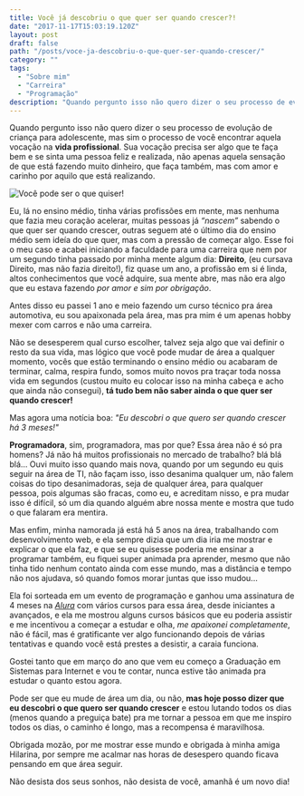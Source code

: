 ```yaml
---
title: Você já descobriu o que quer ser quando crescer?!
date: "2017-11-17T15:03:19.120Z"
layout: post
draft: false
path: "/posts/voce-ja-descobriu-o-que-quer-ser-quando-crescer/"
category: ""
tags:
  - "Sobre mim"
  - "Carreira"
  - "Programação"
description: "Quando pergunto isso não quero dizer o seu processo de evolução de criança para adolescente, mas sim o processo de você encontrar aquela..."
---
```


Quando pergunto isso não quero dizer o seu processo de evolução de criança para adolescente, mas sim o processo de você encontrar aquela vocação na **vida profissional**. Sua vocação precisa ser algo que te faça bem e se sinta uma pessoa feliz e realizada, não apenas aquela sensação de que está fazendo muito dinheiro, que faça também, mas com amor e carinho por aquilo que está realizando.

![Você pode ser o que quiser!](https://raw.githubusercontent.com/BritoMari/crazywoman/master/src/pages/articles/2017-11-17---voce-ja-descobriu-o-que-quer-ser-quando-crescer/o-que-voce-quer-ser-quando-crescer.jpg)


Eu, lá no ensino médio, tinha várias profissões em mente, mas nenhuma que fazia meu coração acelerar, muitas pessoas já *“nascem”* sabendo o que quer ser quando crescer, outras seguem até o último dia do ensino médio sem ideía do que quer, mas com a pressão de começar algo. Esse foi o meu caso e acabei iniciando a faculdade para uma carreira que nem por um segundo tinha passado por minha mente algum dia: **Direito**, (eu cursava Direito, mas não fazia direito!), fiz quase um ano, a profissão em si é linda, altos conhecimentos que você adquire, sua mente abre, mas não era algo que eu estava fazendo *por amor e sim por obrigação*.

Antes disso eu passei 1 ano e meio fazendo um curso técnico pra área automotiva, eu sou apaixonada pela área, mas pra mim é um apenas hobby mexer com carros e não uma carreira.

Não se desesperem qual curso escolher, talvez seja algo que vai definir o resto da sua vida, mas lógico que você pode mudar de área a qualquer momento, vocês que estão terminando o ensino médio ou acabaram de terminar, calma, respira fundo, somos muito novos pra traçar toda nossa vida em segundos (custou muito eu colocar isso na minha cabeça e acho que ainda não consegui), **tá tudo bem não saber ainda o que quer ser quando crescer!**

Mas agora uma notícia boa: *"Eu descobri o que quero ser quando crescer há 3 meses!"*

**Programadora**, sim, programadora, mas por que? Essa área não é só pra homens? Já não há muitos profissionais no mercado de trabalho? blá blá blá…
Ouvi muito isso quando mais nova, quando por um segundo eu quis seguir na área de TI, não façam isso, isso desanima qualquer um, não falem coisas do tipo desanimadoras, seja de qualquer área, para qualquer pessoa, pois algumas são fracas, como eu, e acreditam nisso, e pra mudar isso é difícil, só um dia quando alguém abre nossa mente e mostra que tudo o que falaram era mentira.

Mas enfim, minha namorada já está há 5 anos na área, trabalhando com desenvolvimento web, e ela sempre dizia que um dia iria me mostrar e explicar o que ela faz, e que se eu quisesse poderia me ensinar a programar também, eu fiquei super animada pra aprender, mesmo que não tinha tido nenhum contato ainda com esse mundo, mas a distância e tempo não nos ajudava, só quando fomos morar juntas que isso mudou... 

Ela foi sorteada em um evento de programação e ganhou uma assinatura de 4 meses na [*Alura*](https://www.alura.com.br/) com vários cursos para essa área, desde iniciantes a avançados, e ela me mostrou alguns cursos básicos que eu poderia assistir e me incentivou a começar a estudar e olha, *me apaixonei completamente*, não é fácil, mas é gratificante ver algo funcionando depois de várias tentativas e quando você está prestes a desistir, a caraia funciona.

Gostei tanto que em março do ano que vem eu começo a Graduação em Sistemas para Internet e vou te contar, nunca estive tão animada pra estudar o quanto estou agora.

Pode ser que eu mude de área um dia, ou não, **mas hoje posso dizer que eu descobri o que quero ser quando crescer** e estou lutando todos os dias (menos quando a preguiça bate) pra me tornar a pessoa em que me inspiro todos os dias, o caminho é longo, mas a recompensa é maravilhosa.

Obrigada mozão, por me mostrar esse mundo e obrigada à minha amiga Hilarina, por sempre me acalmar nas horas de desespero quando ficava pensando em que área seguir.

Não desista dos seus sonhos, não desista de você, amanhã é um novo dia!